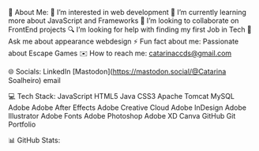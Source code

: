 💫 About Me:
🔭 I’m interested in web development
📝 I’m currently learning more about JavaScript and Frameworks
👫 I’m looking to collaborate on FrontEnd projects
🔍 I’m looking for help with finding my first Job in Tech
📰 Ask me about appearance webdesign
⚡️ Fun fact about me: Passionate about Escape Games
✉️ How to reach me: catarinaccds@gmail.com

🌐 Socials:
LinkedIn [Mastodon](https://mastodon.social/@Catarina Soalheiro) email

💻 Tech Stack:
JavaScript HTML5 Java CSS3 Apache Tomcat MySQL Adobe Adobe After Effects Adobe Creative Cloud Adobe InDesign Adobe Illustrator Adobe Fonts Adobe Photoshop Adobe XD Canva GitHub Git Portfolio

📊 GitHub Stats:






<!---
CatarinaCCDS/CatarinaCCDS is a ✨ special ✨ repository because its `README.md` (this file) appears on your GitHub profile.
You can click the Preview link to take a look at your changes.
--->
